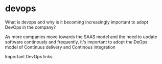 # devops

What is devops and why is it becoming increasingly important to adopt DevOps in the company?

As more companies move towards the SAAS model and the need to update software continously and frequently, it's important to adopt the DeOps model of Continuus delivery and Continous integration 

Important DevOps links
